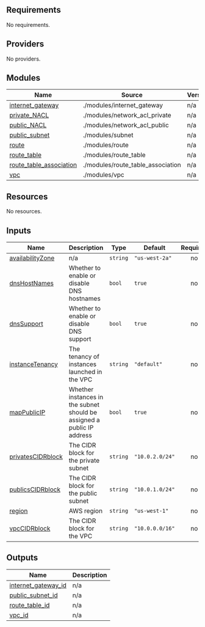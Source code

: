 ## Requirements

No requirements.

## Providers

No providers.

## Modules

| Name | Source | Version |
|------|--------|---------|
| <a name="module_internet_gateway"></a> [internet\_gateway](#module\_internet\_gateway) | ./modules/internet_gateway | n/a |
| <a name="module_private_NACL"></a> [private\_NACL](#module\_private\_NACL) | ./modules/network_acl_private | n/a |
| <a name="module_public_NACL"></a> [public\_NACL](#module\_public\_NACL) | ./modules/network_acl_public | n/a |
| <a name="module_public_subnet"></a> [public\_subnet](#module\_public\_subnet) | ./modules/subnet | n/a |
| <a name="module_route"></a> [route](#module\_route) | ./modules/route | n/a |
| <a name="module_route_table"></a> [route\_table](#module\_route\_table) | ./modules/route_table | n/a |
| <a name="module_route_table_association"></a> [route\_table\_association](#module\_route\_table\_association) | ./modules/route_table_association | n/a |
| <a name="module_vpc"></a> [vpc](#module\_vpc) | ./modules/vpc | n/a |

## Resources

No resources.

## Inputs

| Name | Description | Type | Default | Required |
|------|-------------|------|---------|:--------:|
| <a name="input_availabilityZone"></a> [availabilityZone](#input\_availabilityZone) | n/a | `string` | `"us-west-2a"` | no |
| <a name="input_dnsHostNames"></a> [dnsHostNames](#input\_dnsHostNames) | Whether to enable or disable DNS hostnames | `bool` | `true` | no |
| <a name="input_dnsSupport"></a> [dnsSupport](#input\_dnsSupport) | Whether to enable or disable DNS support | `bool` | `true` | no |
| <a name="input_instanceTenancy"></a> [instanceTenancy](#input\_instanceTenancy) | The tenancy of instances launched in the VPC | `string` | `"default"` | no |
| <a name="input_mapPublicIP"></a> [mapPublicIP](#input\_mapPublicIP) | Whether instances in the subnet should be assigned a public IP address | `bool` | `true` | no |
| <a name="input_privatesCIDRblock"></a> [privatesCIDRblock](#input\_privatesCIDRblock) | The CIDR block for the private subnet | `string` | `"10.0.2.0/24"` | no |
| <a name="input_publicsCIDRblock"></a> [publicsCIDRblock](#input\_publicsCIDRblock) | The CIDR block for the public subnet | `string` | `"10.0.1.0/24"` | no |
| <a name="input_region"></a> [region](#input\_region) | AWS region | `string` | `"us-west-1"` | no |
| <a name="input_vpcCIDRblock"></a> [vpcCIDRblock](#input\_vpcCIDRblock) | The CIDR block for the VPC | `string` | `"10.0.0.0/16"` | no |

## Outputs

| Name | Description |
|------|-------------|
| <a name="output_internet_gateway_id"></a> [internet\_gateway\_id](#output\_internet\_gateway\_id) | n/a |
| <a name="output_public_subnet_id"></a> [public\_subnet\_id](#output\_public\_subnet\_id) | n/a |
| <a name="output_route_table_id"></a> [route\_table\_id](#output\_route\_table\_id) | n/a |
| <a name="output_vpc_id"></a> [vpc\_id](#output\_vpc\_id) | n/a |
